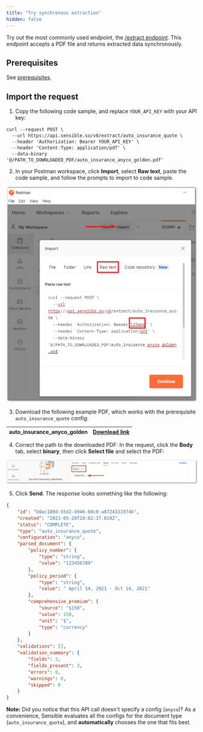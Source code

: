 ```yaml
---
title: "Try synchronous extraction"
hidden: false
---
```




Try out the most commonly used endpoint, the  [/extract endpoint](https://sensiblehq.readme.io/reference#rate-confirmations). This endpoint accepts a PDF file and returns extracted data synchronously. 

Prerequisites
---

See [prerequisites](doc:api-tutorial#prerequisites).


Import the request
----


1. Copy the following code sample, and replace `YOUR_API_KEY` with your API key:

```curl
curl --request POST \
  --url https://api.sensible.so/v0/extract/auto_insurance_quote \
  --header 'Authorization: Bearer YOUR_API_KEY' \
  --header 'Content-Type: application/pdf' \
  --data-binary '@/PATH_TO_DOWNLOADED_PDF/auto_insurance_anyco_golden.pdf'
```



2. In your Postman workspace, click **Import**, select **Raw text**, paste the code sample, and follow the prompts to import to code sample.

![Click to enlarge](https://raw.githubusercontent.com/sensible-hq/sensible-docs/main/readme-sync/assets/v0/images/final/quickstart_postman_import.png)

3. Download the following example PDF, which works with the prerequisite  `auto_insurance_quote` config:

| auto_insurance_anyco_golden | [Download link](https://github.com/sensible-hq/sensible-docs/raw/main/readme-sync/assets/v0/pdfs/auto_insurance_anyco_golden.pdf) |
| --------------------------- | ------------------------------------------------------------ |

4. Correct the path to the downloaded PDF: In the request, click the **Body** tab, select **binary**, then click **Select file** and select the PDF:

![Click to enlarge](https://raw.githubusercontent.com/sensible-hq/sensible-docs/main/readme-sync/assets/v0/images/final/api_quickstart_postman_file.png)

   

5. Click **Send**. The response looks something like the following:

```json
{
    "id": "b0ac180d-55d2-4946-80c0-a87243319746",
    "created": "2021-05-20T18:02:37.019Z",
    "status": "COMPLETE",
    "type": "auto_insurance_quote",
    "configuration": "anyco",
    "parsed_document": {
        "policy_number": {
            "type": "string",
            "value": "123456789"
        },
        "policy_period": {
            "type": "string",
            "value": " April 14, 2021 - Oct 14, 2021"
        },
        "comprehensive_premium": {
            "source": "$150",
            "value": 150,
            "unit": "$",
            "type": "currency"
        }
    },
    "validations": [],
    "validation_summary": {
        "fields": 3,
        "fields_present": 3,
        "errors": 0,
        "warnings": 0,
        "skipped": 0
    }
}
```

**Note:**  Did you notice that this API call doesn't specify a config (`anyco`)? As a convenience, Sensible evaluates all the configs for the document type  (`auto_insurance_quote`), and **automatically** chooses the one that fits best. 

